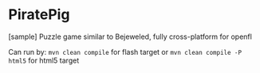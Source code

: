 PiratePig
=========

[sample] Puzzle game similar to Bejeweled, fully cross-platform for openfl

Can run by:
```mvn clean compile```
for flash target
or
```mvn clean compile -P html5```
for html5 target